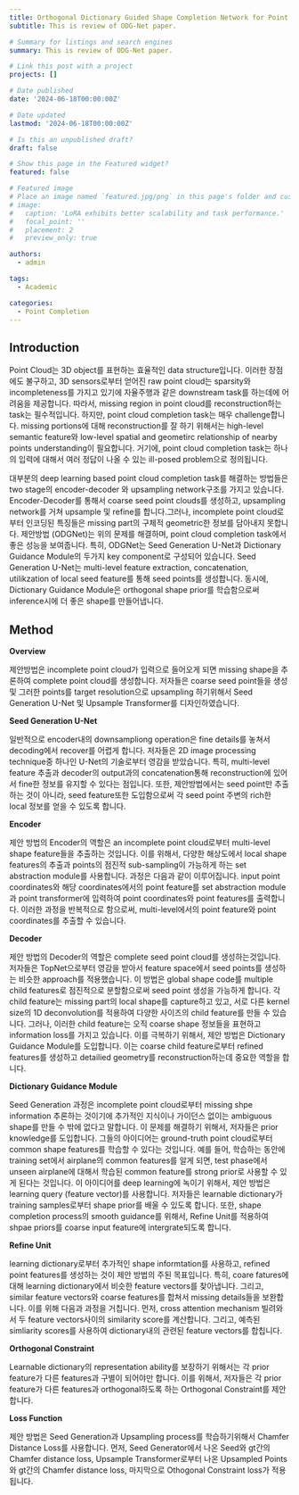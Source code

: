 ```yaml
---
title: Orthogonal Dictionary Guided Shape Completion Network for Point Cloud
subtitle: This is review of ODG-Net paper. 

# Summary for listings and search engines
summary: This is review of ODG-Net paper.

# Link this post with a project
projects: []

# Date published
date: '2024-06-18T00:00:00Z'

# Date updated
lastmod: '2024-06-18T00:00:00Z'

# Is this an unpublished draft?
draft: false

# Show this page in the Featured widget?
featured: false

# Featured image
# Place an image named `featured.jpg/png` in this page's folder and customize its options here.
# image:
#   caption: 'LoRA exhibits better scalability and task performance.'
#   focal_point: ''
#   placement: 2
#   preview_only: true

authors:
  - admin

tags:
  - Academic

categories:
  - Point Completion
---
```


## Introduction

Point Cloud는 3D object를 표현하는 효율적인 data structure입니다. 이러한 장점에도 불구하고, 3D sensors로부터 얻어진 raw point cloud는 sparsity와 incompleteness를 가지고 있기에 자율주행과 같은 downstream task를 하는데에 어려움을 제공합니다. 따라서, missing region in point cloud를 reconstruction하는 task는 필수적입니다. 하지만, point cloud completion task는 매우 challenge합니다. missing portions에 대해 reconstruction를 잘 하기 위해서는 high-level semantic feature와 low-level spatial and geometirc relationship of nearby points 
understanding이 필요합니다. 거기에, point cloud completion task는 하나의 입력에 대해서 여러 정답이 나올 수 있는 ill-posed problem으로 정의됩니다.

대부분의 deep learning based point cloud completion task를 해결하는 방법들은 two stage의 encoder-decoder 와 upsampling network구조를 가지고 있습니다. Encoder-Decoder를 통해서 coarse seed point clouds를 생성하고, upsampling network를 거쳐 upsample 및 refine를 합니다.그러나, incomplete point cloud로부터 인코딩된 특징들은 missing part의 구체적 geometric한 정보를 담아내지 못합니다. 
제안방법 (ODGNet)는 위의 문제를 해결하며, point cloud completion task에서 좋은 성능을 보여줍니다. 특히, ODGNet는 Seed Generation U-Net과 Dictionary Guidance Module의 두가지 key component로 구성되어 있습니다. Seed Generation U-Net는 multi-level feature extraction, concatenation, utilikzation of local seed feature를 통해 seed points를 생성합니다. 동시에, Dictionary Guidance Module은 orthogonal shape prior를 학습함으로써 inference시에 더 좋은 shape를 만들어냅니다. 

## Method
**Overview**

제안방법은 incomplete point cloud가 입력으로 들어오게 되면 missing shape을 추론하여 complete point cloud를 생성합니다. 
저자들은 coarse seed point들을 생성 및 그러한 points를 target resolution으로 upsampling 하기위해서 Seed Generation U-Net 및 Upsample Transformer를 디자인하였습니다. 

**Seed Generation U-Net**

일반적으로 encoder내의 downsampliong operation은 fine details를 놓쳐서 decoding에서 recover를 어렵게 합니다. 저자들은 2D image processing technique중 하나인 U-Net의 기술로부터 영감을 받았습니다. 특히, multi-level feature 추출과 decoder의 output과의 concatenation통해 reconstruction에 있어서 fine한 정보를 유지할 수 있다는 점입니다. 또한, 제안방법에서는 seed point만 추출하는 것이 아니라, seed feature또한 도입함으로써 각 seed point 주변의 rich한 local 정보를 얻을 수 있도록 합니다. 

**Encoder**

제안 방법의 Encoder의 역할은 an incomplete point cloud로부터 multi-level shape feature들을 추출하는 것입니다. 이를 위해서, 다양한 해상도에서 local shape features의 추출과 points의 점진적 sub-sampling이 가능하게 하는 set abstraction module를 사용합니다.
과정은 다음과 같이 이루어집니다. input point coordinates와 해당 coordinates에서의 point feature를 set abstraction module과 point transformer에 입력하여 point coordinates와 point features를 출력합니다. 이러한 과정을 반복적으로 함으로써, multi-level에서의 point feature와 point coordinates를 추출할 수 있습니다.

**Decoder**

제안 방법의 Decoder의 역할은 complete seed point cloud를 생성하는것입니다. 저자들은 TopNet으로부터 영감을 받아서 feature space에서 seed points를 생성하는 비슷한 approach를 적용했습니다. 이 방법은 global shape code를 multiple child features로 점진적으로 분할함으로써 seed point 생성을 가능하게 합니다. 각 child feature는 missing part의 local shape를 capture하고 있고, 서로 다른 kernel size의 1D deconvolution를 적용하여 다양한 사이즈의 child feature를 만들 수 있습니다. 
그러나, 이러한 child feature는 오직 coarse shape 정보들을 표현하고 information loss를 가지고 있습니다. 이를 극복하기 위해서, 제안 방법은 Dictionary Guidance Module를 도입합니다. 이는 coarse child feature로부터 refined features를 생성하고 detailied geometry를 reconstruction하는데 중요한 역할을 합니다. 

**Dictionary Guidance Module**

Seed Generation 과정은 incomplete point cloud로부터 missing shpe information 추론하는 것이기에 추가적인 지식이나 가이던스 없이는 ambiguous shape를 만들 수 밖에 없다고 말합니다. 
이 문제를 해결하기 위해서, 저자들은 prior knowledge를 도입합니다. 그들의 아이디어는 ground-truth point cloud로부터 common shape features를 학습할 수 있다는 것입니다. 예를 들어, 학습하는 동안에 training set에서 airplane의 common features를 알게 되면, test phase에서 unseen airplane에 대해서 학습된 common feature를 strong prior로 사용할 수 있게 된다는 것입니다. 
이 아이디어를 deep learning에 녹이기 위해서, 제안 방법은 learning query (feature vector)를 사용합니다. 저자들은 learnable dictionary가 training samples로부터 shape prior를 배울 수 있도록 합니다. 또한, shape completion process의 smooth guidance를 위해서, Refine Unit를 적용하여 shpae priors를 coarse input feature에 intergrate되도록 합니다.

**Refine Unit**

learning dictionary로부터 추가적인 shape informtation를 사용하고, refined point features를 생성하는 것이 제안 방법의 주된 목표입니다. 특히, coare fatures에 대해 learning dictionary에서 비슷한 feature vectors를 찾아냅니다. 그리고, similar feature vectors와 coarse features를 합쳐서 missing details들을 보완합니다. 
이를 위해 다음과 과정을 거칩니다. 먼저, cross attention mechanism 빌려와서 두 feature vectors사이의 similarity score를 계산합니다. 그리고, 예측된 simliarity scores를 사용하여 dictionary내의 관련된 feature vectors를 합칩니다. 

**Orthogonal Constraint**

Learnable dictionary의 representation ability를 보장하기 위해서는 각 prior feature가 다른 features과 구별이 되어야만 합니다. 이를 위해서, 저자들은 각 prior feature가 다른 features과 orthogonal하도록 하는 Orthogonal Constraint를 제안합니다.

**Loss Function**

제안 방법은 Seed Generation과 Upsampling process를 학습하기위해서 Chamfer Distance Loss를 사용합니다. 먼저, Seed Generator에서 나온 Seed와 gt간의 Chamfer distance loss, Upsample Transformer로부터 나온 Upsampled Points와 gt간의 Chamfer distance loss, 마지막으로 Othogonal Constraint loss가 적용됩니다.
